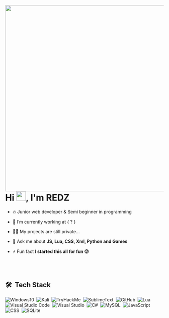 
<img align="right" height="590em" src="[https://raw.githubusercontent.com/gist/TallesHtk/74099e2c1fd4dc3265ec1b37c4004ef7/raw/cb25547b69b78e69227a51849c54629ae49e89e7/githubcard.svg](https://cdn.discordapp.com/attachments/1187428827069153290/1264010520193663037/ssstik.io__gatinho_flexiona.xotan_1721129348535.gif?ex=669c5108&is=669aff88&hm=c3e3b01ddf24235dfd187b6760567c839e08f443fc9bd05893d2d68334e2907f&)"/>
<h1 align="left">Hi <img src="https://raw.githubusercontent.com/kaueMarques/kaueMarques/master/hi.gif" width="30px">, I'm REDZ</h1>

- 🔥 Junior web developer & Semi beginner in programming

- 🔭 I’m currently working at { ? }

- 👨‍💻 My projects are still private...

- 💬 Ask me about **JS, Lua, CSS, Xml, Python and Games**

- ⚡ Fun fact **I started this all for fun 😜**

<br><br>

## 🛠 &nbsp;Tech Stack

![Windows10](https://img.shields.io/badge/-Windows%2010-05122A?style=flat&logo=Windows)&nbsp;
![Kali](https://img.shields.io/badge/-KaliLinux-05122A?style=flat&logo=Kalilinux)&nbsp;
![TryHackMe](https://img.shields.io/badge/-TryHackMe-05122A?style=flat&logo=TryHackMe)&nbsp;
![SublimeText](https://img.shields.io/badge/-SublimeText-05122A?style=flat&logo=SublimeText)&nbsp;
![GitHub](https://img.shields.io/badge/-GitHub-05122A?style=flat&logo=github)&nbsp;
![Lua](https://img.shields.io/badge/-lua-05122A?style=flat&logo=lua)&nbsp;
![Visual Studio Code](https://img.shields.io/badge/-Visual%20Studio%20Code-05122A?style=flat&logo=visual-studio-code&logoColor=007ACC)&nbsp;
![Visual Studio](https://img.shields.io/badge/-Visual%20Studio-05122A?style=flat&logo=visual-studio&logoColor=7a297a)&nbsp;
![C#](https://img.shields.io/badge/-C%20Sharp-05122A?style=flat&logo=csharp)&nbsp;
![MySQL](https://img.shields.io/badge/-MySQL-05122A?style=flat&logo=MySQL)&nbsp;
![JavaScript](https://img.shields.io/badge/-JavaScript-05122A?style=flat&logo=javascript)&nbsp;
![CSS](https://img.shields.io/badge/-CSS-05122A?style=flat&logo=CSS3&logoColor=1572B6)&nbsp;
![SQLite](https://img.shields.io/badge/-SQLite-05122A?style=flat&logo=sqlite)&nbsp;

<br><br>
